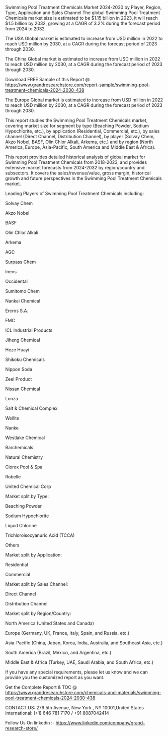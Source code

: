 Swimming Pool Treatment Chemicals Market 2024-2030 by Player, Region, Type, Application and Sales Channel
The global Swimming Pool Treatment Chemicals market size is estimated to be $1.15 billion in 2023, it will reach $1.5 billion by 2032, growing at a CAGR of 3.2% during the forecast period from 2024 to 2032.

The USA Global market is estimated to increase from USD million in 2022 to reach USD million by 2030, at a CAGR during the forecast period of 2023 through 2030.

The China Global market is estimated to increase from USD million in 2022 to reach USD million by 2030, at a CAGR during the forecast period of 2023 through 2030.

Download FREE Sample of this Report @ https://www.grandresearchstore.com/report-sample/swimming-pool-treatment-chemicals-2024-2030-438

The Europe Global market is estimated to increase from USD million in 2022 to reach USD million by 2030, at a CAGR during the forecast period of 2023 through 2030.

This report studies the Swimming Pool Treatment Chemicals market, covering market size for segment by type (Beaching Powder, Sodium Hypochlorite, etc.), by application (Residential, Commercial, etc.), by sales channel (Direct Channel, Distribution Channel), by player (Solvay Chem, Akzo Nobel, BASF, Olin Chlor Alkali, Arkema, etc.) and by region (North America, Europe, Asia-Pacific, South America and Middle East & Africa).

This report provides detailed historical analysis of global market for Swimming Pool Treatment Chemicals from 2018-2023, and provides extensive market forecasts from 2024-2032 by region/country and subsectors. It covers the sales/revenue/value, gross margin, historical growth and future perspectives in the Swimming Pool Treatment Chemicals market.

Leading Players of Swimming Pool Treatment Chemicals including:

Solvay Chem

Akzo Nobel

BASF

Olin Chlor Alkali

Arkema

AGC

Surpass Chem

Ineos

Occidental

Sumitomo Chem

Nankai Chemical

Ercros S.A.

FMC

ICL Industrial Products

Jiheng Chemical

Heze Huayi

Shikoku Chemicals

Nippon Soda

Zeel Product

Nissan Chemical

Lonza

Salt & Chemical Complex

Weilite

Nanke

Westlake Chemical

Barchemicals

Natural Chemistry

Clorox Pool & Spa

Robelle

United Chemical Corp

Market split by Type:

Beaching Powder

Sodium Hypochlorite

Liquid Chlorine

Trichloroisocyanuric Acid (TCCA)

Others

Market split by Application:

Residential

Commercial

Market split by Sales Channel:

Direct Channel

Distribution Channel

Market split by Region/Country:

North America (United States and Canada)

Europe (Germany, UK, France, Italy, Spain, and Russia, etc.)

Asia-Pacific (China, Japan, Korea, India, Australia, and Southeast Asia, etc.)

South America (Brazil, Mexico, and Argentina, etc.)

Middle East & Africa (Turkey, UAE, Saudi Arabia, and South Africa, etc.)

If you have any special requirements, please let us know and we can provide you the customized report as you want.

Get the Complete Report & TOC @ https://www.grandresearchstore.com/chemicals-and-materials/swimming-pool-treatment-chemicals-2024-2030-438

CONTACT US:
276 5th Avenue, New York , NY 10001,United States
International: (+1) 646 781 7170 / +91 8087042414

Follow Us On linkedin :- https://www.linkedin.com/company/grand-research-store/
